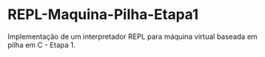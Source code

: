 # REPL-Maquina-Pilha-Etapa1
Implementação de um interpretador REPL para máquina virtual baseada em pilha em C - Etapa 1.
